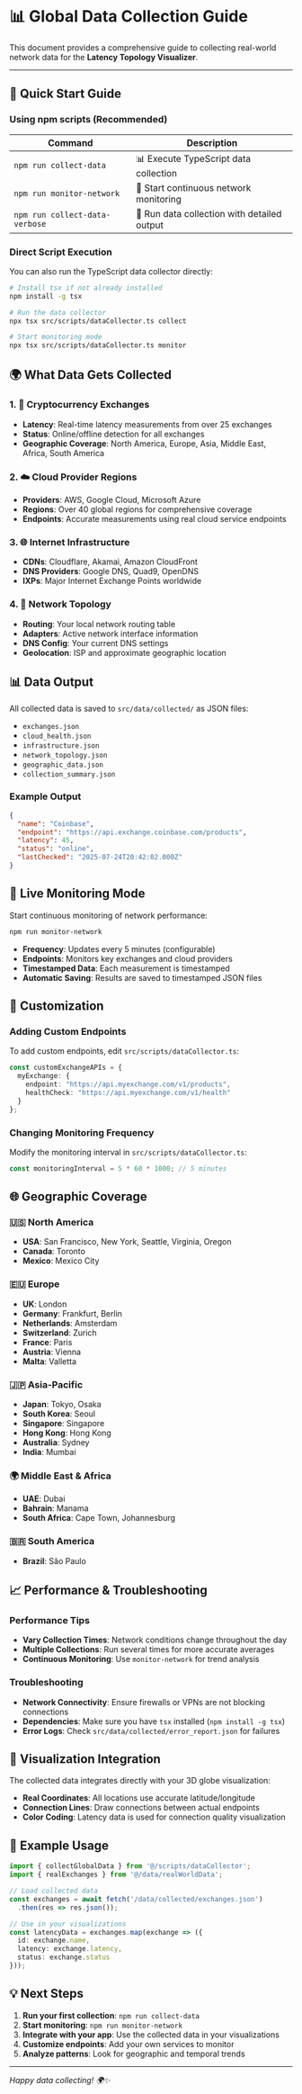 # 📊 Global Data Collection Guide

This document provides a comprehensive guide to collecting real-world network data for the **Latency Topology Visualizer**.

---

## 🚀 Quick Start Guide

### Using npm scripts (Recommended)

| Command | Description |
|---------|-------------|
| `npm run collect-data` | 📊 Execute TypeScript data collection |
| `npm run monitor-network` | 📡 Start continuous network monitoring |
| `npm run collect-data-verbose` | 📄 Run data collection with detailed output |

### Direct Script Execution

You can also run the TypeScript data collector directly:

```bash
# Install tsx if not already installed
npm install -g tsx

# Run the data collector
npx tsx src/scripts/dataCollector.ts collect

# Start monitoring mode
npx tsx src/scripts/dataCollector.ts monitor
```

## 🌍 What Data Gets Collected

### 1. **🏦 Cryptocurrency Exchanges**
- **Latency**: Real-time latency measurements from over 25 exchanges
- **Status**: Online/offline detection for all exchanges
- **Geographic Coverage**: North America, Europe, Asia, Middle East, Africa, South America

### 2. **☁️ Cloud Provider Regions**
- **Providers**: AWS, Google Cloud, Microsoft Azure
- **Regions**: Over 40 global regions for comprehensive coverage
- **Endpoints**: Accurate measurements using real cloud service endpoints

### 3. **🌐 Internet Infrastructure**
- **CDNs**: Cloudflare, Akamai, Amazon CloudFront
- **DNS Providers**: Google DNS, Quad9, OpenDNS
- **IXPs**: Major Internet Exchange Points worldwide

### 4. **📡 Network Topology**
- **Routing**: Your local network routing table
- **Adapters**: Active network interface information
- **DNS Config**: Your current DNS settings
- **Geolocation**: ISP and approximate geographic location

## 📊 Data Output

All collected data is saved to `src/data/collected/` as JSON files:

- `exchanges.json`
- `cloud_health.json`
- `infrastructure.json`
- `network_topology.json`
- `geographic_data.json`
- `collection_summary.json`

### Example Output

```json
{
  "name": "Coinbase",
  "endpoint": "https://api.exchange.coinbase.com/products",
  "latency": 45,
  "status": "online",
  "lastChecked": "2025-07-24T20:42:02.000Z"
}
```

## 🔄 Live Monitoring Mode

Start continuous monitoring of network performance:

```bash
npm run monitor-network
```

- **Frequency**: Updates every 5 minutes (configurable)
- **Endpoints**: Monitors key exchanges and cloud providers
- **Timestamped Data**: Each measurement is timestamped
- **Automatic Saving**: Results are saved to timestamped JSON files

## 🔧 Customization

### Adding Custom Endpoints

To add custom endpoints, edit `src/scripts/dataCollector.ts`:

```typescript
const customExchangeAPIs = {
  myExchange: {
    endpoint: "https://api.myexchange.com/v1/products",
    healthCheck: "https://api.myexchange.com/v1/health"
  }
};
```

### Changing Monitoring Frequency

Modify the monitoring interval in `src/scripts/dataCollector.ts`:

```typescript
const monitoringInterval = 5 * 60 * 1000; // 5 minutes
```

## 🌐 Geographic Coverage

### 🇺🇸 North America
- **USA**: San Francisco, New York, Seattle, Virginia, Oregon
- **Canada**: Toronto
- **Mexico**: Mexico City

### 🇪🇺 Europe
- **UK**: London
- **Germany**: Frankfurt, Berlin
- **Netherlands**: Amsterdam
- **Switzerland**: Zurich
- **France**: Paris
- **Austria**: Vienna
- **Malta**: Valletta

### 🇯🇵 Asia-Pacific
- **Japan**: Tokyo, Osaka
- **South Korea**: Seoul
- **Singapore**: Singapore
- **Hong Kong**: Hong Kong
- **Australia**: Sydney
- **India**: Mumbai

### 🌍 Middle East & Africa
- **UAE**: Dubai
- **Bahrain**: Manama
- **South Africa**: Cape Town, Johannesburg

### 🇧🇷 South America
- **Brazil**: São Paulo

## 📈 Performance & Troubleshooting

### Performance Tips
- **Vary Collection Times**: Network conditions change throughout the day
- **Multiple Collections**: Run several times for more accurate averages
- **Continuous Monitoring**: Use `monitor-network` for trend analysis

### Troubleshooting
- **Network Connectivity**: Ensure firewalls or VPNs are not blocking connections
- **Dependencies**: Make sure you have `tsx` installed (`npm install -g tsx`)
- **Error Logs**: Check `src/data/collected/error_report.json` for failures

## 🎨 Visualization Integration

The collected data integrates directly with your 3D globe visualization:

- **Real Coordinates**: All locations use accurate latitude/longitude
- **Connection Lines**: Draw connections between actual endpoints
- **Color Coding**: Latency data is used for connection quality visualization

## 📝 Example Usage

```typescript
import { collectGlobalData } from '@/scripts/dataCollector';
import { realExchanges } from '@/data/realWorldData';

// Load collected data
const exchanges = await fetch('/data/collected/exchanges.json')
  .then(res => res.json());

// Use in your visualizations
const latencyData = exchanges.map(exchange => ({
  id: exchange.name,
  latency: exchange.latency,
  status: exchange.status
}));
```

## 💡 Next Steps

1. **Run your first collection**: `npm run collect-data`
2. **Start monitoring**: `npm run monitor-network`
3. **Integrate with your app**: Use the collected data in your visualizations
4. **Customize endpoints**: Add your own services to monitor
5. **Analyze patterns**: Look for geographic and temporal trends

---

*Happy data collecting! 🌍✨*
